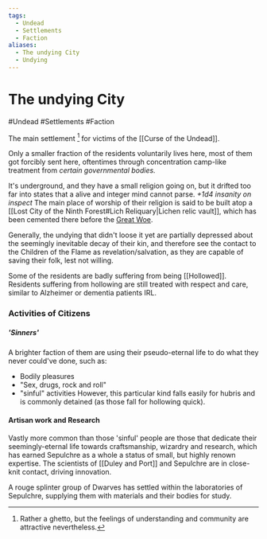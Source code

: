 ```yaml
---
tags:
  - Undead
  - Settlements
  - Faction
aliases:
  - The undying City
  - Undying
---
```

#  The undying City
#Undead #Settlements #Faction

The main settlement [^1] for victims of the [[Curse of the Undead]].

Only a smaller fraction of the residents voluntarily lives here, most of them got forcibly sent here, oftentimes through concentration camp-like treatment from *certain governmental bodies.*

It's underground, and they have a small religion going on, but it drifted too far into states that a alive and integer mind cannot parse.
*+1d4 insanity on inspect*
The main place of worship of their religion is said to be built atop a [[Lost City of the Ninth Forest#Lich Reliquary|Lichen relic vault]], which has been cemented there before the [Great Woe](How%20Dying%20ceased.md).  

Generally, the undying that didn't loose it yet are partially depressed about the seemingly inevitable decay of their kin, and therefore see the contact to the Children of the Flame as revelation/salvation, as they are capable of saving their folk, lest not willing.


Some of the residents are badly suffering from being [[Hollowed]]. Residents suffering from hollowing are still treated with respect and care, similar to Alzheimer or dementia patients IRL.


### Activities of Citizens
##### 'Sinners'
A brighter faction of them are using their pseudo-eternal life to do what they never could've done, such as:
-   Bodily pleasures
-   "Sex, drugs, rock and roll"
-   "sinful" activities
However, this particular kind falls easily for hubris and is commonly detained (as those fall for hollowing quick).
#### Artisan work and Research 
Vastly more common than those 'sinful' people are those that dedicate their seemingly-eternal life towards craftsmanship, wizardry and research, which has earned Sepulchre as a whole a status of small, but highly renown expertise.
The scientists of [[Duley and Port]] and Sepulchre are in close-knit contact, driving innovation. 

A rouge splinter group of Dwarves has settled within the laboratories of Sepulchre, supplying them with materials and their bodies for study. 

[^1]:Rather a ghetto, but the feelings of understanding and community are attractive nevertheless.